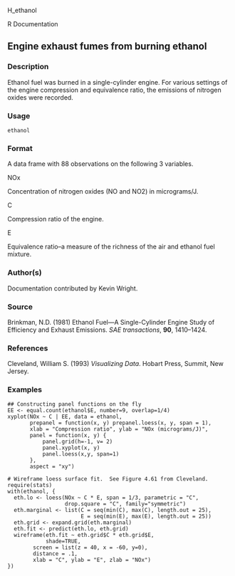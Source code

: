 H_ethanol

R Documentation

##  Engine exhaust fumes from burning ethanol

### Description

Ethanol fuel was burned in a single-cylinder engine. For various settings of
the engine compression and equivalence ratio, the emissions of nitrogen oxides
were recorded.

### Usage

    ethanol

### Format

A data frame with 88 observations on the following 3 variables.

NOx

Concentration of nitrogen oxides (NO and NO2) in micrograms/J.

C

Compression ratio of the engine.

E

Equivalence ratio–a measure of the richness of the air and ethanol fuel
mixture.

### Author(s)

Documentation contributed by Kevin Wright.

### Source

Brinkman, N.D. (1981) Ethanol Fuel—A Single-Cylinder Engine Study of
Efficiency and Exhaust Emissions. _SAE transactions_, **90**, 1410–1424.

### References

Cleveland, William S. (1993) _Visualizing Data_. Hobart Press, Summit, New
Jersey.

### Examples

    
    ## Constructing panel functions on the fly
    EE <- equal.count(ethanol$E, number=9, overlap=1/4)
    xyplot(NOx ~ C | EE, data = ethanol,
           prepanel = function(x, y) prepanel.loess(x, y, span = 1),
           xlab = "Compression ratio", ylab = "NOx (micrograms/J)",
           panel = function(x, y) {
               panel.grid(h=-1, v= 2)
               panel.xyplot(x, y)
               panel.loess(x,y, span=1)
           },
           aspect = "xy")
    
    # Wireframe loess surface fit.  See Figure 4.61 from Cleveland.
    require(stats)
    with(ethanol, {
      eth.lo <- loess(NOx ~ C * E, span = 1/3, parametric = "C", 
                      drop.square = "C", family="symmetric")
      eth.marginal <- list(C = seq(min(C), max(C), length.out = 25), 
                           E = seq(min(E), max(E), length.out = 25))
      eth.grid <- expand.grid(eth.marginal)
      eth.fit <- predict(eth.lo, eth.grid)
      wireframe(eth.fit ~ eth.grid$C * eth.grid$E,
                shade=TRUE,
    	    screen = list(z = 40, x = -60, y=0),
    	    distance = .1,
    	    xlab = "C", ylab = "E", zlab = "NOx")
    })


